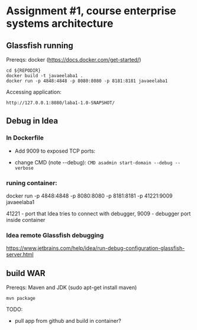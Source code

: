 # Assignment #1, course enterprise systems architecture

## Glassfish running

Prereqs: docker (https://docs.docker.com/get-started/)

```
cd ${REPODIR}
docker build -t javaeelaba1 .
docker run -p 4848:4848 -p 8080:8080 -p 8181:8181 javaeelaba1
```

Accessing application:

```
http://127.0.0.1:8080/laba1-1.0-SNAPSHOT/
```

## Debug in Idea

### In Dockerfile

- Add 9009 to exposed TCP ports:

- change CMD  (note --debug):
```CMD asadmin start-domain --debug --verbose```

### runing container:
docker run -p 4848:4848 -p 8080:8080 -p 8181:8181 -p 41221:9009 javaeelaba1

41221 - port that Idea tries to connect with debugger, 9009 - debugger port inside container

### Idea remote Glassfish debugging
https://www.jetbrains.com/help/idea/run-debug-configuration-glassfish-server.html

## build WAR

Prereqs: Maven and JDK (sudo apt-get install maven)

```
mvn package
```

TODO:
- pull app from github and build in container?